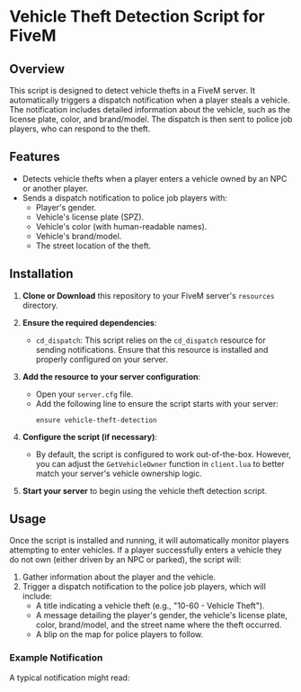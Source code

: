 # Vehicle Theft Detection Script for FiveM

## Overview

This script is designed to detect vehicle thefts in a FiveM server. It automatically triggers a dispatch notification when a player steals a vehicle. The notification includes detailed information about the vehicle, such as the license plate, color, and brand/model. The dispatch is then sent to police job players, who can respond to the theft.

## Features

- Detects vehicle thefts when a player enters a vehicle owned by an NPC or another player.
- Sends a dispatch notification to police job players with:
  - Player's gender.
  - Vehicle's license plate (SPZ).
  - Vehicle's color (with human-readable names).
  - Vehicle's brand/model.
  - The street location of the theft.

## Installation

1. **Clone or Download** this repository to your FiveM server's `resources` directory.
   
2. **Ensure the required dependencies**:
   - `cd_dispatch`: This script relies on the `cd_dispatch` resource for sending notifications. Ensure that this resource is installed and properly configured on your server.

3. **Add the resource to your server configuration**:
   - Open your `server.cfg` file.
   - Add the following line to ensure the script starts with your server:
     ```
     ensure vehicle-theft-detection
     ```

4. **Configure the script (if necessary)**:
   - By default, the script is configured to work out-of-the-box. However, you can adjust the `GetVehicleOwner` function in `client.lua` to better match your server's vehicle ownership logic.

5. **Start your server** to begin using the vehicle theft detection script.

## Usage

Once the script is installed and running, it will automatically monitor players attempting to enter vehicles. If a player successfully enters a vehicle they do not own (either driven by an NPC or parked), the script will:

1. Gather information about the player and the vehicle.
2. Trigger a dispatch notification to the police job players, which will include:
   - A title indicating a vehicle theft (e.g., "10-60 - Vehicle Theft").
   - A message detailing the player's gender, the vehicle's license plate, color, brand/model, and the street name where the theft occurred.
   - A blip on the map for police players to follow.

### Example Notification

A typical notification might read:

